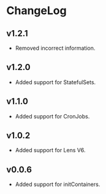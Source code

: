 # ChangeLog

## v1.2.1

- Removed incorrect information.

## v1.2.0

- Added support for StatefulSets.

## v1.1.0

- Added support for CronJobs.

## v1.0.2

- Added support for Lens V6.

## v0.0.6

- Added support for initContainers.
